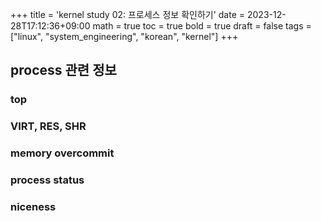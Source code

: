 +++
title = 'kernel study 02: 프로세스 정보 확인하기'
date = 2023-12-28T17:12:36+09:00
math = true
toc = true
bold = true
draft = false
tags = ["linux", "system_engineering", "korean", "kernel"]
+++

## process 관련 정보

### top

### VIRT, RES, SHR

### memory overcommit

### process status

### niceness
